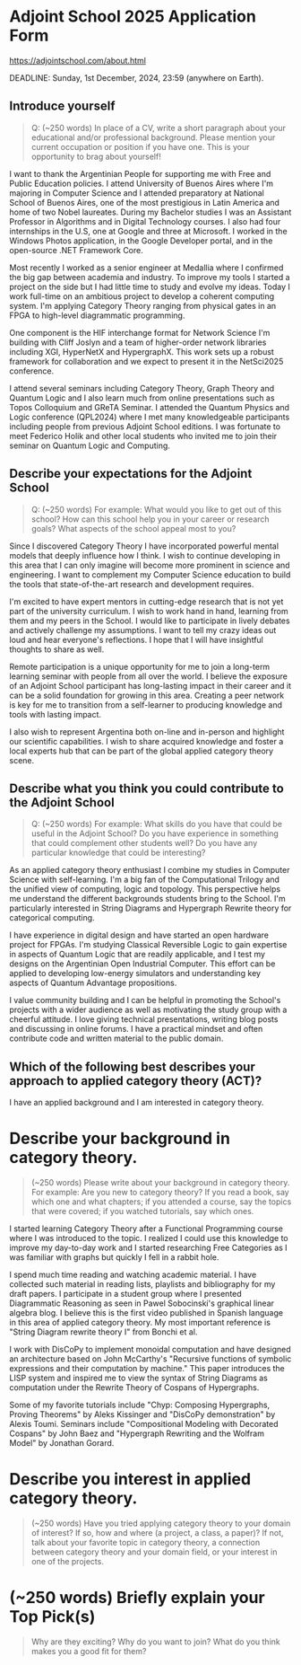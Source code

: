 # Adjoint School 2025 Application Form

https://adjointschool.com/about.html

DEADLINE: Sunday, 1st December, 2024, 23:59 (anywhere on Earth).

## Introduce yourself

> Q: (~250 words) In place of a CV, write a short paragraph about your educational and/or professional background. Please mention your current occupation or position if you have one. This is your opportunity to brag about yourself!

I want to thank the Argentinian People for supporting me with Free and Public Education policies. I attend University of Buenos Aires where I'm majoring in Computer Science and I attended preparatory at National School of Buenos Aires, one of the most prestigious in Latin America and home of two Nobel laureates. During my Bachelor studies I was an Assistant Professor in Algorithms and in Digital Technology courses. I also had four internships in the U.S, one at Google and three at Microsoft. I worked in the Windows Photos application, in the Google Developer portal, and in the open-source .NET Framework Core.

Most recently I worked as a senior engineer at Medallia where I confirmed the big gap between academia and industry. To improve my tools I started a project on the side but I had little time to study and evolve my ideas. Today I work full-time on an ambitious project to develop a coherent computing system. I'm applying Category Theory ranging from physical gates in an FPGA to high-level diagrammatic programming.

One component is the HIF interchange format for Network Science I'm building with Cliff Joslyn and a team of higher-order network libraries including XGI, HyperNetX and HypergraphX. This work sets up a robust framework for collaboration and we expect to present it in the NetSci2025 conference.

I attend several seminars including Category Theory, Graph Theory and Quantum Logic and I also learn much from online presentations such as Topos Colloquium and GReTA Seminar. I attended the Quantum Physics and Logic conference (QPL2024) where I met many knowledgeable participants including people from previous Adjoint School editions. I was fortunate to meet Federico Holik and other local students who invited me to join their seminar on Quantum Logic and Computing.

## Describe your expectations for the Adjoint School

> Q: (~250 words) For example: What would you like to get out of this school? How can this school help you in your career or research goals? What aspects of the school appeal most to you?

Since I discovered Category Theory I have incorporated powerful mental models that deeply influence how I think. I wish to continue developing in this area that I can only imagine will become more prominent in science and engineering. I want to complement my Computer Science education to build the tools that state-of-the-art research and development requires.

I'm excited to have expert mentors in cutting-edge research that is not yet part of the university curriculum. I wish to work hand in hand, learning from them and my peers in the School. I would like to participate in lively debates and actively challenge my assumptions. I want to tell my crazy ideas out loud and hear everyone's reflections. I hope that I will have insightful thoughts to share as well.

Remote participation is a unique opportunity for me to join a long-term learning seminar with people from all over the world. I believe the exposure of an Adjoint School participant has long-lasting impact in their career and it can be a solid foundation for growing in this area. Creating a peer network is key for me to transition from a self-learner to producing knowledge and tools with lasting impact.

I also wish to represent Argentina both on-line and in-person and highlight our scientific capabilities. I wish to share acquired knowledge and foster a local experts hub that can be part of the global applied category theory scene.

## Describe what you think you could contribute to the Adjoint School

> Q: (~250 words) For example: What skills do you have that could be useful in the Adjoint School? Do you have experience in something that could complement other students well? Do you have any particular knowledge that could be interesting?

As an applied category theory enthusiast I combine my studies in Computer Science with self-learning. I'm a big fan of the Computational Trilogy and the unified view of computing, logic and topology. This perspective helps me understand the different backgrounds students bring to the School. I'm particularly interested in String Diagrams and Hypergraph Rewrite theory for categorical computing.

I have experience in digital design and have started an open hardware project for FPGAs. I'm studying Classical Reversible Logic to gain expertise in aspects of Quantum Logic that are readily applicable, and I test my designs on the Argentinian Open Industrial Computer. This effort can be applied to developing low-energy simulators and understanding key aspects of Quantum Advantage propositions.

I value community building and I can be helpful in promoting the School's projects with a wider audience as well as motivating the study group with a cheerful attitude. I love giving technical presentations, writing blog posts and discussing in online forums. I have a practical mindset and often contribute code and written material to the public domain.

## Which of the following best describes your approach to applied category theory (ACT)?
I have an applied background and I am interested in category theory.


# Describe your background in category theory.
> (~250 words) Please write about your background in category theory. For example: Are you new to category theory? If you read a book, say which one and what chapters; if you attended a course, say the topics that were covered; if you watched tutorials, say which ones. 

I started learning Category Theory after a Functional Programming course where I was introduced to the topic. I realized I could use this knowledge to improve my day-to-day work and I started researching Free Categories as I was familiar with graphs but quickly I fell in a rabbit hole.

I spend much time reading and watching academic material. I have collected such material in reading lists, playlists and bibliography for my draft papers. I participate in a student group where I presented Diagrammatic Reasoning as seen in Pawel Sobocinski's graphical linear algebra blog. I believe this is the first video published in Spanish language in this area of applied category theory. My most important reference is "String Diagram rewrite theory I" from Bonchi et al.

I work with DisCoPy to implement monoidal computation and have designed an architecture based on John McCarthy's "Recursive functions of symbolic expressions and their computation by machine." This paper introduces the LISP system and inspired me to view the syntax of String Diagrams as computation under the Rewrite Theory of Cospans of Hypergraphs.

Some of my favorite tutorials include "Chyp: Composing Hypergraphs, Proving Theorems" by Aleks Kissinger and "DisCoPy demonstration" by Alexis Toumi. Seminars include "Compositional Modeling with Decorated Cospans" by John Baez and "Hypergraph Rewriting and the Wolfram Model" by Jonathan Gorard.

# Describe you interest in applied category theory.
> (~250 words) Have you tried applying category theory to your domain of interest? If so, how and where (a project, a class, a paper)?  If not, talk about your favorite topic in category theory, a connection between category theory and your domain field, or your interest in one of the projects.

# (~250 words) Briefly explain your Top Pick(s)
> Why are they exciting? Why do you want to join? What do you think makes you a good fit for them?
